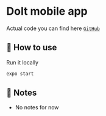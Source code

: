 # DoIt mobile app

Actual code you can find here [`GitHub`](https://github.com/bgdntsv/DoIt_mobileApp)

## 🚀 How to use

Run it locally

```sh
expo start
```

## 📝 Notes

-   No notes for now
